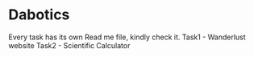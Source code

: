 # Dabotics
Every task has its own Read me file, kindly check it.
Task1 - Wanderlust website
Task2 - Scientific Calculator 
